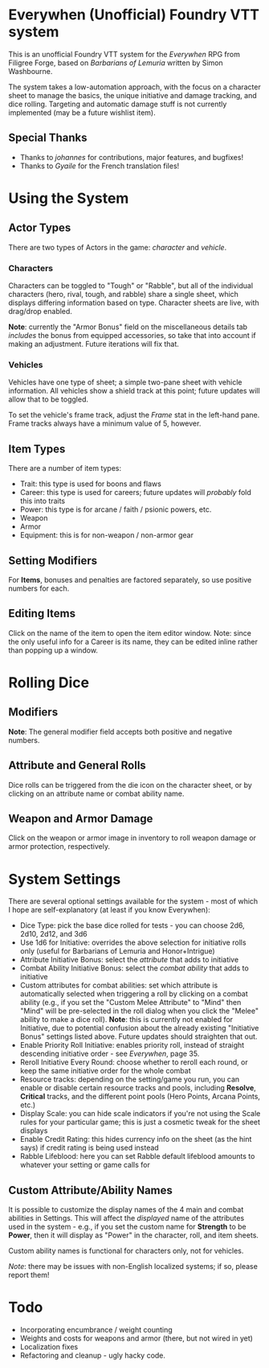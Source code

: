 # Everywhen (Unofficial) Foundry VTT system

This is an unofficial Foundry VTT system for the *Everywhen* RPG from Filigree Forge, based on *Barbarians of Lemuria* written by Simon Washbourne.

The system takes a low-automation approach, with the focus on a character sheet to manage the basics, the unique initiative and damage tracking, and dice rolling. Targeting and automatic damage stuff is not currently implemented (may be a future wishlist item).

## Special Thanks

* Thanks to *johannes* for contributions, major features, and bugfixes! 
* Thanks to *Gyaile* for the French translation files!

# Using the System

## Actor Types
There are two types of Actors in the game: *character* and *vehicle*. 

### Characters
Characters can be toggled to "Tough" or "Rabble", but all of the individual characters (hero, rival, tough, and rabble) share a single sheet, which displays differing information based on type. Character sheets are live, with drag/drop enabled. 

**Note**: currently the "Armor Bonus" field on the miscellaneous details tab *includes* the bonus from equipped accessories, so take that into account if making an adjustment. Future iterations will fix that. 

### Vehicles
Vehicles have one type of sheet; a simple two-pane sheet with vehicle information. All vehicles show a shield track at this point; future updates will allow that to be toggled.

To set the vehicle's frame track, adjust the *Frame* stat in the left-hand pane. Frame tracks always have a minimum value of 5, however.

## Item Types
There are a number of item types:

* Trait: this type is used for boons and flaws
* Career: this type is used for careers; future updates will *probably* fold this into traits
* Power: this type is for arcane / faith / psionic powers, etc.
* Weapon
* Armor
* Equipment: this is for non-weapon / non-armor gear

## Setting Modifiers

For **Items**, bonuses and penalties are factored separately, so use positive numbers for each. 

## Editing Items
Click on the name of the item to open the item editor window. Note: since the only useful info for a Career is its name, they can be edited inline rather than popping up a window.  

# Rolling Dice

## Modifiers
**Note**: The general modifier field accepts both positive and negative numbers. 

## Attribute and General Rolls
Dice rolls can be triggered from the die icon on the character sheet, or by clicking on an attribute name or combat ability name. 

## Weapon and Armor Damage
Click on the weapon or armor image in inventory to roll weapon damage or armor protection, respectively. 

# System Settings

There are several optional settings available for the system - most of which I hope are self-explanatory (at least if you know Everywhen):

* Dice Type: pick the base dice rolled for tests - you can choose 2d6, 2d10, 2d12, and 3d6
* Use 1d6 for Initiative: overrides the above selection for initiative rolls only (useful for Barbarians of Lemuria and Honor+Intrigue)
* Attribute Initiative Bonus: select the _attribute_ that adds to initiative
* Combat Ability Initiative Bonus: select the _combat ability_ that adds to initiative
* Custom attributes for combat abilities: set which attribute is automatically selected when triggering a roll by clicking on a combat ability (e.g., if you set the "Custom Melee Attribute" to "Mind" then "Mind" will be pre-selected in the roll dialog when you click the "Melee" ability to make a dice roll). **Note**: this is currently not enabled for Initiative, due to potential confusion about the already existing "Initiative Bonus" settings listed above. Future updates should straighten that out.
* Enable Priority Roll Initiative: enables priority roll, instead of straight descending initiative order - see _Everywhen_, page 35. 
* Reroll Initiative Every Round: choose whether to reroll each round, or keep the same initiative order for the whole combat
* Resource tracks: depending on the setting/game you run, you can enable or disable certain resource tracks and pools, including **Resolve**, **Critical** tracks, and the different point pools (Hero Points, Arcana Points, etc.)
* Display Scale: you can hide scale indicators if you're not using the Scale rules for your particular game; this is just a cosmetic tweak for the sheet displays
* Enable Credit Rating: this hides currency info on the sheet (as the hint says) if credit rating is being used instead
* Rabble Lifeblood: here you can set Rabble default lifeblood amounts to whatever your setting or game calls for

## Custom Attribute/Ability Names

It is possible to customize the display names of the 4 main and combat abilities in Settings. This will affect the *displayed* name of the attributes used in the system - e.g., if you set the custom name for **Strength** to be **Power**, then it will display as "Power" in the character, roll, and item sheets.

Custom ability names is functional for characters only, not for vehicles. 

*Note*: there may be issues with non-English localized systems; if so, please report them!

# Todo

* Incorporating encumbrance / weight counting
* Weights and costs for weapons and armor (there, but not wired in yet)
* Localization fixes
* Refactoring and cleanup - ugly hacky code.
